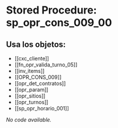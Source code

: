 # Stored Procedure: sp_opr_cons_009_00

## Usa los objetos:
- [[cxc_cliente]]
- [[fn_opr_valida_turno_05]]
- [[inv_items]]
- [[OPR_CONS_009]]
- [[opr_det_contratos]]
- [[opr_param]]
- [[opr_sitios]]
- [[opr_turnos]]
- [[sp_opr_horario_001]]

*No code available.*
